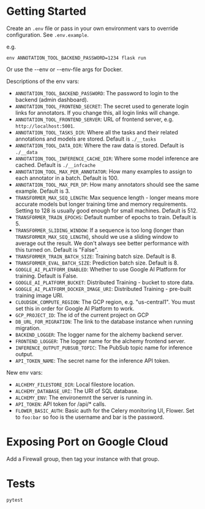 # Getting Started

Create an `.env` file or pass in your own environment vars to override configuration. See `.env.example`.

e.g.

```
env ANNOTATION_TOOL_BACKEND_PASSWORD=1234 flask run
```

Or use the --env or --env-file args for Docker.

Descriptions of the env vars:

- `ANNOTATION_TOOL_BACKEND_PASSWORD`: The password to login to the backend (admin dashboard).
- `ANNOTATION_TOOL_FRONTEND_SECRET`: The secret used to generate login links for annotators. If you change this, all login links will change.
- `ANNOTATION_TOOL_FRONTEND_SERVER`: URL of frontend server, e.g. `http://localhost:5001`.
- `ANNOTATION_TOOL_TASKS_DIR`: Where all the tasks and their related annotations and models are stored. Default is `./__tasks`
- `ANNOTATION_TOOL_DATA_DIR`: Where the raw data is stored. Default is `./__data`
- `ANNOTATION_TOOL_INFERENCE_CACHE_DIR`: Where some model inference are cached. Default is `./__infcache`
- `ANNOTATION_TOOL_MAX_PER_ANNOTATOR`: How many examples to assign to each annotator in a batch. Default is 100.
- `ANNOTATION_TOOL_MAX_PER_DP`: How many annotators should see the same example. Default is 3.
- `TRANSFORMER_MAX_SEQ_LENGTH`: Max sequence length - longer means more accurate models but longer training time and memory requirements. Setting to 128 is usually good enough for small machines. Default is 512.
- `TRANSFORMER_TRAIN_EPOCHS`: Default number of epochs to train. Default is 5.
- `TRANSFORMER_SLIDING_WINDOW`: If a sequence is too long (longer than `TRANSFORMER_MAX_SEQ_LENGTH`), should we use a sliding window to average out the result. We don't always see better performance with this turned on. Default is "False".
- `TRANSFORMER_TRAIN_BATCH_SIZE`: Training batch size. Default is 8.
- `TRANSFORMER_EVAL_BATCH_SIZE`: Prediction batch size. Default is 8.
- `GOOGLE_AI_PLATFORM_ENABLED`: Whether to use Google AI Platform for training. Default is False.
- `GOOGLE_AI_PLATFORM_BUCKET`: Distributed Training - bucket to store data.
- `GOOGLE_AI_PLATFORM_DOCKER_IMAGE_URI`: Distributed Training - pre-built training image URI.
- `CLOUDSDK_COMPUTE_REGION`: The GCP region, e.g. "us-central1". You must set this in order for Google AI Platform to work.
- `GCP_PROJECT_ID`: The id of the current project on GCP
- `DB_URL_FOR_MIGRATION`: The link to the database instance when running migration.
- `BACKEND_LOGGER`: The logger name for the alchemy backend server.
- `FRONTEND_LOGGER`: The logger name for the alchemy frontend server.
- `INFERENCE_OUTPUT_PUBSUB_TOPIC`: The PubSub topic name for inference output.
- `API_TOKEN_NAME`: The secret name for the inference API token.

New env vars:

- `ALCHEMY_FILESTORE_DIR`: Local filestore location.
- `ALCHEMY_DATABASE_URI`: The URI of SQL database.
- `ALCHEMY_ENV`: The environemnt the server is running in.
- `API_TOKEN`: API token for /api/* calls.
- `FLOWER_BASIC_AUTH`: Basic auth for the Celery monitoring UI, Flower. Set to `foo:bar` so foo is the username and bar is the password.

# Exposing Port on Google Cloud

Add a Firewall group, then tag your instance with that group.

# Tests

```
pytest
```
